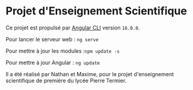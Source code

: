 # Projet d'Enseignement Scientifique
Ce projet est propulsé par [Angular CLI](https:,,github.com,angular,angular-cli) version `16.0.0`.

Pour lancer le serveur web : `ng serve` 

Pour mettre à jour les modules :`npm update -s`

Pour mettre à jour Angular : `ng update`

Il a été réalisé par Nathan et Maxime, pour le projet d'enseignement scientifique de première du lycée Pierre Termier.